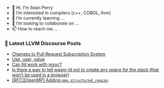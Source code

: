 - 👋 Hi, I’m Sean Perry
- 👀 I’m interested in compilers (c++, COBOL, llvm)
- 🌱 I’m currently learning ...
- 💞️ I’m looking to collaborate on ...
- 📫 How to reach me ...

<!---
s66perry/s66perry is a ✨ special ✨ repository because its `README.md` (this file) appears on your GitHub profile.
You can click the Preview link to take a look at your changes.
--->
### 📕 Latest LLVM Discourse Posts

<!-- DISCOURSE-LLVM:START -->
- [Changes to Pull Request Subscription System](https://discourse.llvm.org/t/changes-to-pull-request-subscription-system/73296#post_15)
- [Use, user, value](https://discourse.llvm.org/t/use-user-value/73298#post_4)
- [Can lld work with msvc?](https://discourse.llvm.org/t/can-lld-work-with-msvc/73317#post_3)
- [Is there a way to tell wasm-ld not to create any space for the stack &lpar;that won&#39;t be used in a browser&rpar;](https://discourse.llvm.org/t/is-there-a-way-to-tell-wasm-ld-not-to-create-any-space-for-the-stack-that-wont-be-used-in-a-browser/73308#post_5)
- [[RFC][OpenMP] Adding `omp.structured_region`](https://discourse.llvm.org/t/rfc-openmp-adding-omp-structured-region/73228#post_8)
<!-- DISCOURSE-LLVM:END -->
